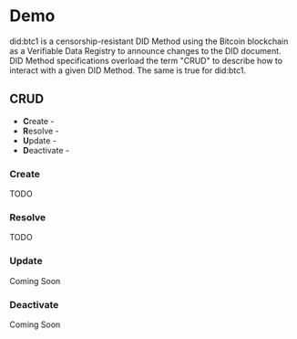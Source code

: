 # Demo

did:btc1 is a censorship-resistant DID Method using the Bitcoin blockchain as a
Verifiable Data Registry to announce changes to the DID document. DID Method
specifications overload the term "CRUD" to describe how to interact with a given
DID Method. The same is true for did:btc1.

## CRUD

* **C**reate - 
* **R**esolve - 
* **U**pdate - 
* **D**eactivate - 

### Create

TODO

### Resolve

TODO

### Update

Coming Soon

### Deactivate

Coming Soon